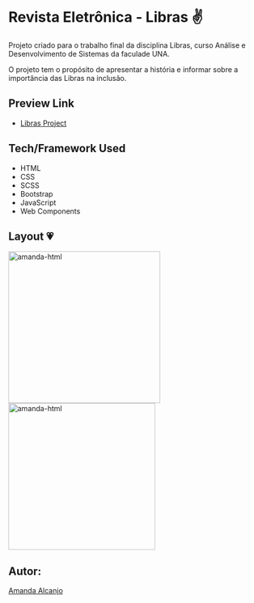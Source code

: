 # Revista Eletrônica - Libras ✌️

<p>Projeto criado para o trabalho final da disciplina Libras, curso Análise e Desenvolvimento de Sistemas da faculade UNA. </p>
<p>O projeto tem o propósito de apresentar a história e informar sobre a importância das Libras na inclusão.</p>


## Preview Link
- [Libras Project](https://projeto-una2022-libras.netlify.app/)

## Tech/Framework Used
* HTML
* CSS
* SCSS
* Bootstrap
* JavaScript
* Web Components

## Layout 💗

<img align="centeer" alt="amanda-html" height="300" widht="300" src="https://user-images.githubusercontent.com/81193788/186457640-4c672ab6-62ae-4b67-9f1f-78b6f1bd9c6e.jpg"/>
<img align="centeer" alt="amanda-html" height="290" widht="290" src="https://user-images.githubusercontent.com/81193788/186457765-0f182693-30f9-4fcc-ab8c-c11feb39c8d0.jpg"/>

## Autor: 
[Amanda Alcanjo](https://portfolio-amandalcanjo.netlify.app/)
